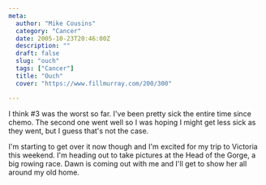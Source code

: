 ```yaml
---
meta:
  author: "Mike Cousins"
  category: "Cancer"
  date: 2005-10-23T20:46:00Z
  description: ""
  draft: false
  slug: "ouch"
  tags: ["Cancer"]
  title: "Ouch"
  cover: "https://www.fillmurray.com/200/300"

---
```


I think #3 was the worst so far. I've been pretty sick the entire time since
chemo. The second one went well so I was hoping I might get less sick as they
went, but I guess that's not the case.

I'm starting to get over it now though and I'm excited for my trip to Victoria
this weekend. I'm heading out to take pictures at the Head of the Gorge, a big
rowing race. Dawn is coming out with me and I'll get to show her all around my
old home.